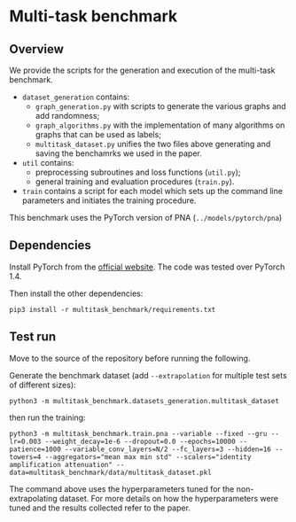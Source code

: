 # Multi-task benchmark

## Overview

We provide the scripts for the generation and execution of the multi-task benchmark.
- `dataset_generation` contains:
  - `graph_generation.py` with scripts to generate the various graphs and add randomness;
  - `graph_algorithms.py` with the implementation of many algorithms on graphs that can be used as labels;
  - `multitask_dataset.py` unifies the two files above generating and saving the benchamrks we used in the paper.
- `util` contains:
  - preprocessing subroutines and loss functions (`util.py`);
  - general training and evaluation procedures (`train.py`).
- `train` contains a script for each model which sets up the command line parameters and initiates the training procedure. 
  
This benchmark uses the PyTorch version of PNA (`../models/pytorch/pna`)

## Dependencies
Install PyTorch from the [official website](https://pytorch.org/). The code was tested over PyTorch 1.4.

Then install the other dependencies:
```
pip3 install -r multitask_benchmark/requirements.txt
```

## Test run

Move to the source of the repository before running the following.

Generate the benchmark dataset (add `--extrapolation` for multiple test sets of different sizes):
```
python3 -m multitask_benchmark.datasets_generation.multitask_dataset
```

then run the training:
```
python3 -m multitask_benchmark.train.pna --variable --fixed --gru --lr=0.003 --weight_decay=1e-6 --dropout=0.0 --epochs=10000 --patience=1000 --variable_conv_layers=N/2 --fc_layers=3 --hidden=16 --towers=4 --aggregators="mean max min std" --scalers="identity amplification attenuation" --data=multitask_benchmark/data/multitask_dataset.pkl
```

The command above uses the hyperparameters tuned for the non-extrapolating dataset. For more details on how the hyperparameters were tuned and the results collected refer to the paper.

